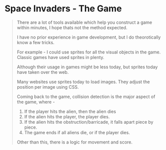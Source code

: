 Space Invaders - The Game
=============
>
>There are a lot of tools available which help you construct a game within minutes, I hope thats not the method expected.
>
>I have no prior experience in game development, but I do theorotically know a few tricks.
>
>For example - I could use sprites for all the visual objects in the game. Classic games have used sprites in plenty.
>
>Although their usage in games might be less today, but sprites today have taken over the web.
>
>Many websites use sprites today to load images. They adjust the position per image using CSS.
>
>Coming back to the game, collision detection is the major aspect of the game, where -
>
> 1. If the player hits the alien, then the alien dies
> 2. If the alien hits the player, the player dies.
> 3. If the alien hits the obstruction/barricade, it falls apart piece by piece.
> 4. The game ends if all aliens die, or if the player dies.
>
>
>Other than this, there is a logic for movement and score. 
